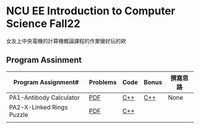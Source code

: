 # NCU EE Introduction to Computer Science Fall22

女友上中央電機的計算機概論課程的作業蠻好玩的欸

## Program Assinment

| Program Assignment#       | Problems                                                                                                  | Code                                     | Bonus                                          | 撰寫思路 |
| ------------------------- | --------------------------------------------------------------------------------------------------------- | ---------------------------------------- | ---------------------------------------------- | -------- |
| PA1-Antibody Calculator   | [PDF](./PA1-Antibody-Calculator/2022Fall_EE1003_IntroCS_PA1_Antibody%20Calculator_Andy_20220923_1600.pdf) | [C++](./PA1-Antibody-Calculator/PA1.cpp) | [C++](./PA1-Antibody-Calculator/PA1_bonus.cpp) | None     |
| PA2-X-Linked Rings Puzzle | [PDF](PA2-X-Linked-Rings-Puzzle/2022Fall_EE1003_IntroCS_PA2_20221013_2210_Andy.pdf)                       | [C++]()                                  |                                                |          |
|                           |                                                                                                           |                                          |                                                |          |

